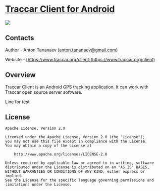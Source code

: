 # [Traccar Client for Android](https://www.traccar.org/client)

[![](https://play.google.com/intl/en_us/badges/images/badge_new.png)](https://play.google.com/store/apps/details?id=org.traccar.client)

## Contacts

Author - Anton Tananaev ([anton.tananaev@gmail.com](mailto:anton.tananaev@gmail.com))

Website - [https://www.traccar.org/client](https://www.traccar.org/client)

## Overview

Traccar Client is an Android GPS tracking application. It can work with Traccar open source server software.

Line for test

## License

    Apache License, Version 2.0

    Licensed under the Apache License, Version 2.0 (the "License");
    you may not use this file except in compliance with the License.
    You may obtain a copy of the License at

        http://www.apache.org/licenses/LICENSE-2.0

    Unless required by applicable law or agreed to in writing, software
    distributed under the License is distributed on an "AS IS" BASIS,
    WITHOUT WARRANTIES OR CONDITIONS OF ANY KIND, either express or implied.
    See the License for the specific language governing permissions and
    limitations under the License.
